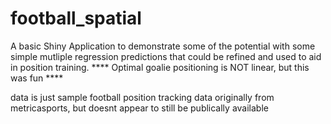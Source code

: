 # football_spatial

A basic Shiny Application to demonstrate some of the potential with some simple mutliple regression predictions that could be refined and used to aid in position training. 
**** Optimal goalie positioning is NOT linear, but this was fun ****

data is just sample football position tracking data originally from metricasports, but doesnt appear to still be publically available
